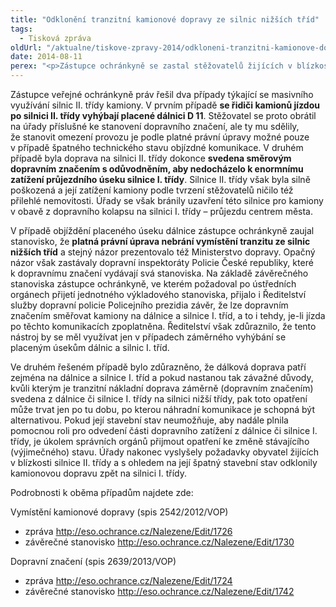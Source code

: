 ```yaml
---
title: "Odklonění tranzitní kamionové dopravy ze silnic nižších tříd"
tags:
  - Tisková zpráva
oldUrl: "/aktualne/tiskove-zpravy-2014/odkloneni-tranzitni-kamionove-dopravy-ze-silnic-nizsich-trid"
date: 2014-08-11
perex: "<p>Zástupce ochránkyně se zastal stěžovatelů žijících v blízkosti silnic II. třídy, na které byla svedena tranzitní kamionová doprava. Ta přitom patří zejména na dálnice a silnice I. třídy. O dvou takových případech informovala ochránkyně Poslaneckou sněmovnu v rámci své zprávy za 2. čtvrtletí.</p>"
---
```


<!-- imported from the old website -->

<p>Zástupce veřejné ochránkyně práv řešil dva případy týkající se masivního využívání silnic II. třídy kamiony. V prvním případě <strong>se řidiči kamionů jízdou po silnici II. třídy vyhýbají placené dálnici D 11</strong>. Stěžovatel se proto obrátil na úřady příslušné ke stanovení dopravního značení, ale ty mu sdělily, že stanovit omezení provozu je podle platné právní úpravy možné pouze v případě špatného technického stavu objízdné komunikace. V druhém případě byla doprava na silnici II. třídy dokonce <strong>svedena směrovým dopravním značením s odůvodněním, aby nedocházelo k enormnímu zatížení průjezdního úseku silnice I. třídy</strong>. Silnice II. třídy však byla silně poškozená a její zatížení kamiony podle tvrzení stěžovatelů ničilo též přilehlé nemovitosti. Úřady se však bránily uzavření této silnice pro kamiony v obavě z dopravního kolapsu na silnici I. třídy – průjezdu centrem města.</p><p>V případě objíždění placeného úseku dálnice zástupce ochránkyně zaujal stanovisko, že <strong>platná právní úprava nebrání vymístění tranzitu ze silnic nižších tříd</strong> a stejný názor prezentovalo též Ministerstvo dopravy. Opačný názor však zastávaly dopravní inspektoráty Policie České republiky, které k dopravnímu značení vydávají svá stanoviska. Na základě závěrečného stanoviska zástupce ochránkyně, ve kterém požadoval po ústředních orgánech přijetí jednotného výkladového stanoviska, přijalo i Ředitelství služby dopravní policie Policejního prezidia závěr, že lze dopravním značením směřovat kamiony na dálnice a silnice I. tříd, a to i tehdy, je-li jízda po těchto komunikacích zpoplatněna. Ředitelství však zdůraznilo, že tento nástroj by se měl využívat jen v případech záměrného vyhýbání se placeným úsekům dálnic a silnic I. tříd.</p><p>Ve druhém řešeném případě bylo zdůrazněno, že dálková doprava patří zejména na dálnice a silnice I. tříd a pokud nastanou tak závažné důvody, kvůli kterým je tranzitní nákladní doprava záměrně (dopravním značením) svedena z dálnice či silnice I. třídy na silnici nižší třídy, pak toto opatření může trvat jen po tu dobu, po kterou náhradní komunikace je schopná být alternativou. Pokud její stavební stav neumožňuje, aby nadále plnila pomocnou roli pro odvedení části dopravního zatížení z dálnice či silnice I. třídy, je úkolem správních orgánů přijmout opatření ke změně stávajícího (výjimečného) stavu. Úřady nakonec vyslyšely požadavky obyvatel žijících v blízkosti silnice II. třídy a s ohledem na její špatný stavební stav odklonily kamionovou dopravu zpět na silnici I. třídy.</p><p>Podrobnosti k oběma případům najdete zde:</p><p>Vymístění kamionové dopravy (spis 2542/2012/VOP)</p><ul><li>zpráva <a title="Otevření do nového okna" href="http://eso.ochrance.cz/Nalezene/Edit/1726" target="_blank">http://eso.ochrance.cz/Nalezene/Edit/1726</a> </li><li>závěrečné stanovisko <a title="Otevření do nového okna" href="http://eso.ochrance.cz/Nalezene/Edit/1730" target="_blank">http://eso.ochrance.cz/Nalezene/Edit/1730</a> </li></ul><p>Dopravní značení (spis 2639/2013/VOP)</p><ul><li>zpráva <a title="Otevření do nového okna" href="http://eso.ochrance.cz/Nalezene/Edit/1724" target="_blank">http://eso.ochrance.cz/Nalezene/Edit/1724</a> </li><li>závěrečné stanovisko <a title="Otevření do nového okna" href="http://eso.ochrance.cz/Nalezene/Edit/1742" target="_blank">http://eso.ochrance.cz/Nalezene/Edit/1742</a>  </li></ul>
